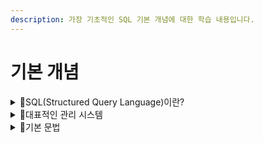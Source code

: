 ```yaml
---
description: 가장 기초적인 SQL 기본 개념에 대한 학습 내용입니다.
---
```


# 기본 개념

<details>

<summary>📖SQL(Structured Query Language)이란?</summary>

SQL은 Structured Query Language의 약자로 관계형 데이터 베이스를 분석하고 관리하며, 조작하는 데 사용되는 프로그래밍 언이입니다.

</details>

<details>

<summary>📖대표적인 관리 시스템</summary>

Oracle <img src="https://img.shields.io/badge/oracle-F80000?style=for-the-badge&#x26;logo=oracle&#x26;logoColor=white" alt="" data-size="original">

* 대규모 기업용 데이터베이스 시스템
* 유닉스/리눅스 환경에서 가장 많이 사용되는 DBMS
* 안정성과 확장성이 높음

&#x20;MySQL <img src="https://img.shields.io/badge/mysql-4479A1?style=for-the-badge&#x26;logo=mysql&#x26;logoColor=white" alt="" data-size="original">

* 오픈 소스 기반의 관계형 데이터베이스 관리 시스템
* 빠른 속도와 높은 성능을 지원
* 가벼운 설치와 사용이 가능하며, 웹 애플리케이션과 소규모 비즈니스에 많이 사용됨

&#x20;MS-SQL <img src="https://img.shields.io/badge/microsoftsqlserver-CC2927?style=for-the-badge&#x26;logo=microsoftsqlserver&#x26;logoColor=white" alt="" data-size="original">

* Windows 운영 체제에 친화적인 시스템
* 편리한 관리 도구화 호환성이 높은 특징으로 기업용 솔루션으로 많이 사용됨

</details>

<details>

<summary>📖기본 문법</summary>

#### 테이블(Table)

테이블은 데이터 베이스의 기본 구조로 행과 열로 구성된 자료 모음입니다. 각 열은 필드 또는 속성을 나타내며, 각 행은 해당 데이터의 레코드 또는 인스턴스를 나타냅니다.

#### 쿼리(Query)

쿼리는 검색, 입력, 업데이트 및 데이터 베이스에서 자료를 삭제합니다.

#### SELECT문

데이터베이스에서 특정 자료를 검색할 때 사용됩니다. 검색할 열을 지정하고 조건을 사용하여 필터을 적용할 수 있습니다.

#### WHERE 절

지정된 조건에 따라 필터링 하는 데 사용됩니다.

#### ORDER BY 절

하나 이상의 기준에 따라 오름차순(ASC) 또는 내림차순(DESC)순으로 정렬할 때에 사용됩니다.

#### GROUP BY 절

하나 이상의 열을 기반으로 그룹화하는데 사용됩니다.

#### 조인 JOIN

조인은 여러 테이블의 자료를 단일 테이블로 결합하는데 사용됩니다.

#### 기본 키

기본 키는 각 행에 대한 고유한 식별자이기 때문에 NULL값을 가질 수 없습니다.

#### 외래키

외래키는 기본 키를 참조하는 테이블의 필드입니다. 테이블 간의 관계를 설정하는데 사용됩니다.

</details>
